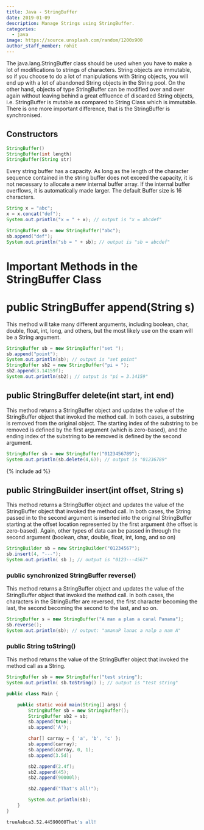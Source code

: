 ```yaml
---
title: Java - StringBuffer
date: 2019-01-09
description: Manage Strings using StringBuffer.
categories:
  - java
image: https://source.unsplash.com/random/1200x900
author_staff_member: rohit
---
```


The java.lang.StringBuffer class should be used when you have to make a lot of modifications to strings of characters. String objects are immutable, so if you choose to do a lot of manipulations with String objects, you will end up with a lot of abandoned String objects in the String pool. On the other hand, objects of type StringBuffer can be modified over and over again without leaving behind a great effluence of discarded String objects, i.e. StringBuffer is mutable as compared to String Class which is immutable. There is one more important difference,  that is the StringBuffer is synchronised.

## Constructors
```java
StringBuffer()
StringBuffer(int length)
StringBuffer(String str)
```
Every string buffer has a capacity. As long as the length of the character sequence contained in the string buffer does not exceed the capacity, it is not necessary to allocate a new internal buffer array. If the internal buffer overflows, it is automatically made larger. The default Buffer size is 16 characters.

```java
String x = "abc";
x = x.concat("def");
System.out.println("x = " + x); // output is "x = abcdef"

StringBuffer sb = new StringBuffer("abc");
sb.append("def");
System.out.println("sb = " + sb); // output is "sb = abcdef"
```

# Important Methods in the StringBuffer Class
# public StringBuffer append(String s)

This method will take many different arguments, including boolean, char, double, float, int, long, and others, but the most likely use on the exam will be a String argument.

```java
StringBuffer sb = new StringBuffer("set ");
sb.append("point");
System.out.println(sb); // output is "set point"
StringBuffer sb2 = new StringBuffer("pi = ");
sb2.append(3.14159f);
System.out.println(sb2); // output is "pi = 3.14159"
```

## public StringBuffer delete(int start, int end)
This method returns a StringBuffer object and updates the value of the StringBuffer object that invoked the method call. In both cases, a substring is removed from the original object. The starting index of the substring to be removed is defined by the first argument (which is zero-based), and the ending index of the substring to be removed is defined by the second argument.
```java
StringBuffer sb = new StringBuffer("0123456789");
System.out.println(sb.delete(4,6)); // output is "01236789"
```

{% include ad %}
## public StringBuilder insert(int offset, String s)
This method returns a StringBuffer object and updates the value of the StringBuffer object that invoked the method call. In both cases, the String passed in to the second argument is inserted into the original StringBuffer starting at the offset location represented by the first argument (the offset is zero-based). Again, other types of data can be passed in through the second argument (boolean, char, double, float, int, long, and so on)

```java
StringBuilder sb = new StringBuilder("01234567");
sb.insert(4, "---");
System.out.println( sb ); // output is "0123---4567"
```

### public synchronized StringBuffer reverse()
This method returns a StringBuffer object and updates the value of the StringBuffer object that invoked the method call. In both cases, the characters in the StringBuffer are reversed, the first character becoming the last, the second becoming the second to the last, and so on.

```java
StringBuffer s = new StringBuffer("A man a plan a canal Panama");
sb.reverse();
System.out.println(sb); // output: "amanaP lanac a nalp a nam A"
```

### public String toString()
This method returns the value of the StringBuffer object that invoked the method call as a String.
```java
StringBuffer sb = new StringBuffer("test string");
System.out.println( sb.toString() ); // output is "test string"
```

```java
public class Main {

	public static void main(String[] args) {
		StringBuffer sb = new StringBuffer();
		StringBuffer sb2 = sb;
		sb.append(true);
		sb.append('A');

		char[] carray = { 'a', 'b', 'c' };
		sb.append(carray);
		sb.append(carray, 0, 1);
		sb.append(3.5d);

		sb2.append(2.4f);
		sb2.append(45);
		sb2.append(90000l);

		sb2.append("That's all!");

		System.out.println(sb);
	}
}
```
```bash
trueAabca3.52.44590000That's all!
```















